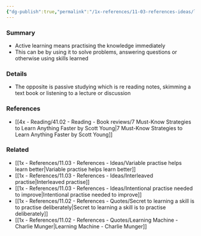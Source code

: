 ```yaml
---
{"dg-publish":true,"permalink":"/1x-references/11-03-references-ideas/learn-actively-more-effective-than-passive-learning/","title":"Learn actively more effective than passive learning","dgShowBacklinks":false}
---
```



### Summary
- Active learning means practising the knowledge immediately
- This can be by using it to solve problems, answering questions or otherwise using skills learned

### Details
- The opposite is passive studying which is re reading notes, skimming a text book or listening to a lecture or discussion

### References
- [[4x - Reading/41.02 - Reading - Book reviews/7 Must-Know Strategies to Learn Anything Faster by Scott Young\|7 Must-Know Strategies to Learn Anything Faster by Scott Young]]

### Related
- [[1x - References/11.03 - References - Ideas/Variable practise helps learn better\|Variable practise helps learn better]]
- [[1x - References/11.03 - References - Ideas/Interleaved practise\|Interleaved practise]]
- [[1x - References/11.03 - References - Ideas/Intentional practise needed to improve\|Intentional practise needed to improve]]
- [[1x - References/11.02 - References - Quotes/Secret to learning a skill is to practise deliberately\|Secret to learning a skill is to practise deliberately]]
- [[1x - References/11.02 - References - Quotes/Learning Machine - Charlie Munger\|Learning Machine - Charlie Munger]]